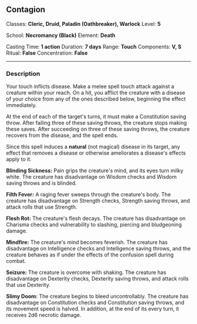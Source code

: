 ## Contagion

Classes: **Cleric, Druid, Paladin (Oathbreaker), Warlock**
Level: **5**

School: **Necromancy (Black)**
Element: **Death**

Casting Time: **1 action**
Duration: **7 days**
Range: **Touch**
Components: **V, S**
Ritual: **False**
Concentration: **False**

------

### Description

Your touch inflicts disease. Make a melee spell touch attack against a creature within your reach. On a hit, you afflict the creature with a disease of your choice from any of the ones described below, beginning the effect immediately.

At the end of each of the target's turns, it must make a Constitution saving throw. After failing three of these saving throws, the creature stops making these saves. After succeeding on three of these saving throws, the creature recovers from the disease, and the spell ends.

Since this spell induces a **natural** (not magical) disease in its target, any effect that removes a disease or otherwise ameliorates a disease's effects apply to it.

**Blinding Sickness:** Pain grips the creature's mind, and its eyes turn milky white. The creature has disadvantage on Wisdom checks and Wisdom saving throws and is blinded.

**Filth Fever:** A raging fever sweeps through the creature's body. The creature has disadvantage on Strength checks, Strength saving throws, and attack rolls that use Strength.

**Flesh Rot:** The creature's flesh decays. The creature has disadvantage on Charisma checks and vulnerability to slashing, piercing and bludgeoning damage.

**Mindfire:** The creature's mind becomes feverish. The creature has disadvantage on Intelligence checks and Intelligence saving throws, and the creature behaves as if under the effects of the confusion spell during combat.

**Seizure:** The creature is overcome with shaking. The creature has disadvantage on Dexterity checks, Dexterity saving throws, and attack rolls that use Dexterity.

**Slimy Doom:** The creature begins to bleed uncontrollably. The creature has disadvantage on Constitution checks and Constitution saving throws, and its movement speed is halved. In addition, at the end of its every turn, it receives 2d6 necrotic damage.